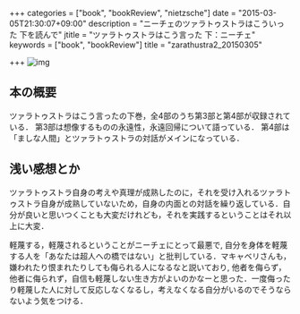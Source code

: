 +++
categories = ["book", "bookReview", "nietzsche"]
date = "2015-03-05T21:30:07+09:00"
description = "ニーチェのツァラトゥストラはこういった 下を読んで"
jtitle = "ツァラトゥストラはこう言った 下：ニーチェ"
keywords = ["book",  "bookReview"]
title = "zarathustra2_20150305"

+++
![img](http://ecx.images-amazon.com/images/I/512WZ9DG4FL.jpg)

## 本の概要
ツァラトゥストラはこう言ったの下巻，全4部のうち第3部と第4部が収録されている．
第3部は想像するものの永遠性，永遠回帰について語っている．
第4部は「ましな人間」とツァラトゥストラの対話がメインになっている．

## 浅い感想とか
ツァラトゥストラ自身の考えや真理が成熟したのに，それを受け入れるツァラトゥストラ自身が成熟していないため，自身の内面との対話を繰り返している．自分が良いと思いつくことも大変だけれども，それを実践するということはそれ以上に大変．

軽蔑する，軽蔑されるということがニーチェにとって最悪で, 自分を身体を軽蔑する人を「あなたは超人への橋ではない」と批判している．マキャベリさんも，嫌われたり恨まれたりしても侮られる人になるなと説いており, 他者を侮らず，他者に侮られず，自信も軽蔑しない生き方がよいのかなーと思った．一度侮ったり軽蔑した人に対して反応しなくなるし，考えなくなる自分がいるのでそうならないよう気をつける．
